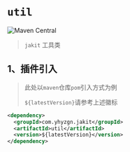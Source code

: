# `util`

![Maven Central](https://img.shields.io/maven-central/v/com.yhyzgn.jakit/util?color=brightgreen&label=util&logo=gradle&logoColor=orange&style=flat-square)

> `jakit` 工具类



## 1、插件引入

> 此处以`maven`仓库`pom`引入方式为例
>
> `${latestVersion}`请参考上述徽标

```xml
<dependency>
  <groupId>com.yhyzgn.jakit</groupId>
  <artifactId>util</artifactId>
  <version>${latestVersion}</version>
</dependency>
```

